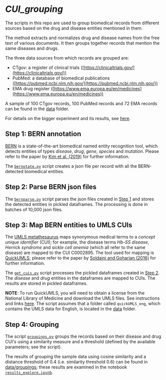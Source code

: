*CUI_grouping*
==============
The scripts in this repo are used to group biomedical records from different sources based on the drug and disease entities mentioned in them.

The method extracts and normalizes drug and disease names from the free text of various documents. It then groups together records that mention the same diseases and drugs.

The three data sources from which records are grouped are:

- CTgov: a register of clinical trials ([https://clinicaltrials.gov/](https://clinicaltrials.gov/))
- PubMed: a database of biomedical publications ([https://pubmed.ncbi.nlm.nih.gov/](https://pubmed.ncbi.nlm.nih.gov/))
- EMA drug register ([https://www.ema.europa.eu/en/medicines](https://www.ema.europa.eu/en/medicines))

A sample of 100 CTgov records, 100 PubMed records and 72 EMA records can be found in the [data](data/) folder.

For details on the bigger experiment and its results, see [here](https://github.com/vanboefer/link_ct_results).

## Step 1: BERN annotation
[BERN](https://github.com/dmis-lab/bern) is a state-of-the-art biomedical named entity recognition tool, which detects entities of types *disease*, *drug*, *gene*, *species* and *mutation*. Please refer to the paper by [Kim et al. (2019)](https://ieeexplore.ieee.org/document/8730332) for further information.

The [`bernotate.py`](code/bernotate.py) script creates a json file per record with all the BERN-detected biomedical entities.

## Step 2: Parse BERN json files
The [`bernparse.py`](code/bernparse.py) script parses the json files created in [Step 1](#step-1-bern-annotation) and stores the detected entities in pickled dataframes. The processing is done in batches of 10,000 json files.

## Step 3: Map BERN entities to UMLS CUIs
The [UMLS metathesaurus](https://www.nlm.nih.gov/research/umls/knowledge_sources/metathesaurus/index.html) maps synonymous medical terms to a *concept unique identifier* (CUI); for example, the disease terms *Hb-SS disease*, *Herrick syndrome* and *sickle cell anemia* (which all refer to the same disease) are mapped to the CUI C0002895. The tool used for mapping is [QuickUMLS](https://github.com/Georgetown-IR-Lab/QuickUMLS); please refer to the paper by [Soldaini and Goharian (2016)](http://ir.cs.georgetown.edu/downloads/quickumls.pdf) for further information.

The [`get_cuis.py`](code/get_cuis.py) script processes the pickled dataframes created in [Step 2](#step-2-parse-bern-json-files). The *disease* and *drug* entities in the dataframes are mapped to CUIs. The results are stored in pickled dataframes.

**NOTE**: To run QuickUMLS, you will need to obtain a license from the National Library of Medicine and download the UMLS files. See instructions and links [here](https://github.com/Georgetown-IR-Lab/QuickUMLS). The script assumes that a folder called `quickUMLS_eng`, which contains the UMLS data for English, is located in the [data](data/) folder.

## Step 4: Grouping
The script [`groupings.py`](code/groupings.py) groups the records based on their disease and drug CUI's using a similarity measure and a threshold (defined by the available parameters; see the script).

The results of grouping the sample data using cosine similarity and a distance threshold of 0.4 (i.e. similarity threshold 0.6) can be found in [data/groupings](data/groupings/); these results are examined in the notebook [`results_explore.ipynb`](notebook/results_explore.ipynb).
